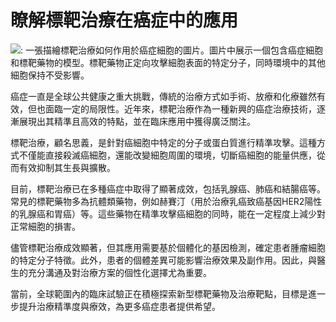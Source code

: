 # 瞭解標靶治療在癌症中的應用
![: 一張描繪標靶治療如何作用於癌症細胞的圖片。圖片中展示一個包含癌症細胞和標靶藥物的模型。標靶藥物正定向攻擊細胞表面的特定分子，同時環境中的其他細胞保持不受影響。](https://i.imgur.com/M2vVkpf.jpeg)

癌症一直是全球公共健康之重大挑戰，傳統的治療方式如手術、放療和化療雖然有效，但也面臨一定的局限性。近年來，標靶治療作為一種新興的癌症治療技術，逐漸展現出其精準且高效的特點，並在臨床應用中獲得廣泛關注。

標靶治療，顧名思義，是針對癌細胞中特定的分子或蛋白質進行精準攻擊。這種方式不僅能直接殺滅癌細胞，還能改變細胞周圍的環境，切斷癌細胞的能量供應，從而有效抑制其生長與擴散。

目前，標靶治療已在多種癌症中取得了顯著成效，包括乳腺癌、肺癌和結腸癌等。常見的標靶藥物多為抗體類藥物，例如赫賽汀（用於治療乳癌致癌基因HER2陽性的乳腺癌和胃癌）等。這些藥物在精準攻擊癌細胞的同時，能在一定程度上減少對正常細胞的損害。

儘管標靶治療成效顯著，但其應用需要基於個體化的基因檢測，確定患者腫瘤細胞的特定分子特徵。此外，患者的個體差異可能影響治療效果及副作用。因此，與醫生的充分溝通及對治療方案的個性化選擇尤為重要。

當前，全球範圍內的臨床試驗正在積極探索新型標靶藥物及治療靶點，目標是進一步提升治療精準度與療效，為更多癌症患者提供希望。
